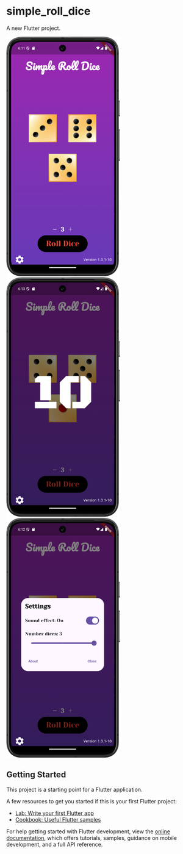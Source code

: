 # simple_roll_dice

A new Flutter project.

<img src="docs/Pixel8_01.png" alt="Pixel8" width="296.75" height="628.25" style="margin-right: 10px;">
<img src="docs/Pixel8_03.png" alt="Pixel8" width="296.75" height="628.25" style="margin-right: 10px;">
<img src="docs/Pixel8_02.png" alt="Pixel8" width="296.75" height="628.25" style="margin-right: 10px;">

## Getting Started

This project is a starting point for a Flutter application.

A few resources to get you started if this is your first Flutter project:

- [Lab: Write your first Flutter app](https://docs.flutter.dev/get-started/codelab)
- [Cookbook: Useful Flutter samples](https://docs.flutter.dev/cookbook)

For help getting started with Flutter development, view the
[online documentation](https://docs.flutter.dev/), which offers tutorials,
samples, guidance on mobile development, and a full API reference.
